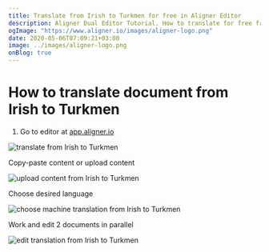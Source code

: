 ```yaml
---
title: Translate from Irish to Turkmen for free in Aligner Editor
description: Aligner Dual Editor Tutorial. How to translate for free from Irish to Turkmen. Aligner is multilingual document management platform. 
ogImage: "https://www.aligner.io/images/aligner-logo.png"
date: 2020-05-06T07:09:21+03:00
image: ../images/aligner-logo.png
onBlog: true
---
```


# How to translate document from Irish to Turkmen

1. Go to editor at [app.aligner.io](https://app.aligner.io "Aligner App web page")

![translate from Irish to Turkmen](../aligner-blank-editor.png "translate from Irish to Turkmen")

Copy-paste content or upload content

![upload content from Irish to Turkmen](../aligner-uploaded-document.png "upload content from Irish to Turkmen")

Choose desired language

![choose machine translation from Irish to Turkmen](../aligner-language-dropdown.png "choose machine translation from Irish to Turkmen")

Work and edit 2 documents in parallel

![edit translation from Irish to Turkmen](../aligner-double-sitded-editor.png "edit translation from Irish to Turkmen")

